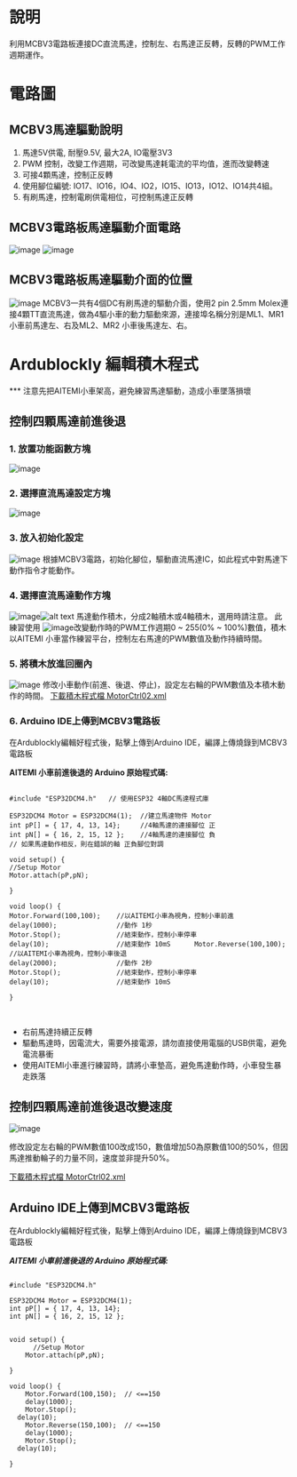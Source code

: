 # 說明

 利用MCBV3電路板連接DC直流馬達，控制左、右馬達正反轉，反轉的PWM工作週期運作。
# 電路圖

## MCBV3馬達驅動說明

1. 馬達5V供電, 耐壓9.5V, 最大2A, IO電壓3V3
2. PWM 控制，改變工作週期，可改變馬達耗電流的平均值，進而改變轉速
3. 可接4顆馬達，控制正反轉
4. 使用腳位編號: IO17、IO16，IO4、IO2，IO15、IO13，IO12、IO14共4組。
5. 有刷馬達，控制電刷供電相位，可控制馬達正反轉

## MCBV3電路板馬達驅動介面電路

![image](images/motor1A.png)
![image](images/motor1.png)

## MCBV3電路板馬達驅動介面的位置

![image](images/motor0.png)
MCBV3一共有4個DC有刷馬達的驅動介面，使用2 pin 2.5mm Molex連接4顆TT直流馬達，做為4驅小車的動力驅動來源，連接埠名稱分別是ML1、MR1 小車前馬達左、右及ML2、MR2 小車後馬達左、右。

# Ardublockly 編輯積木程式

*** 注意先把AITEMI小車架高，避免練習馬達驅動，造成小車墜落損壞

## 控制四顆馬達前進後退

### 1. 放置功能函數方塊

![image](images/motor3.png)

### 2. 選擇直流馬達設定方塊

![image](images/motor4.png)

### 3. 放入初始化設定

![image](images/motor5.png)
根據MCBV3電路，初始化腳位，驅動直流馬達IC，如此程式中對馬達下動作指令才能動作。

### 4. 選擇直流馬達動作方塊

![image](images/motor8_1.png)![alt text](image.png)
馬達動作積木，分成2軸積木或4軸積木，選用時請注意。
此練習使用 ![image](images/m8_2.png)改變動作時的PWM工作週期0 ~ 255(0% ~ 100%)數值，積木以AITEMI 小車當作練習平台，控制左右馬達的PWM數值及動作持續時間。

### 5. 將積木放進回圈內

![image](images/motor8.png)
修改小車動作(前進、後退、停止)，設定左右輪的PWM數值及本積木動作的時間。
<a href="MotorCtrl02.xml">下載積木程式檔 MotorCtrl02.xml</a>

### 6. Arduino IDE上傳到MCBV3電路板

在Ardublockly編輯好程式後，點擊上傳到Arduino IDE，編譯上傳燒錄到MCBV3電路板

**AITEMI 小車前進後退的 Arduino 原始程式碼:**
<pre><code>
#include "ESP32DCM4.h"   // 使用ESP32 4軸DC馬達程式庫

ESP32DCM4 Motor = ESP32DCM4(1);  //建立馬達物件 Motor
int pP[] = { 17, 4, 13, 14};     //4軸馬達的連接腳位 正
int pN[] = { 16, 2, 15, 12 };    //4軸馬達的連接腳位 負
// 如果馬達動作相反，則在錯誤的軸 正負腳位對調

void setup() {
//Setup Motor
Motor.attach(pP,pN);

}

void loop() {
Motor.Forward(100,100);    //以AITEMI小車為視角，控制小車前進
delay(1000);               //動作 1秒
Motor.Stop();              //結束動作，控制小車停車
delay(10);                 //結束動作 10mS  	Motor.Reverse(100,100);    //以AITEMI小車為視角，控制小車後退
delay(2000);               //動作 2秒
Motor.Stop();              //結束動作，控制小車停車
delay(10);                 //結束動作 10mS

}

</code>
</pre>

* 右前馬達持續正反轉
* 驅動馬達時，因電流大，需要外接電源，請勿直接使用電腦的USB供電，避免電流暴衝
* 使用AITEMI小車進行練習時，請將小車墊高，避免馬達動作時，小車發生暴走跌落

## 控制四顆馬達前進後退改變速度
![image](images/motor82.png) 

修改設定左右輪的PWM數值100改成150，數值增加50為原數值100的50%，但因馬達推動輪子的力量不同，速度並非提升50%。

<a href="MotorCtrl02A.xml">下載積木程式檔 MotorCtrl02.xml</a>

## Arduino IDE上傳到MCBV3電路板

在Ardublockly編輯好程式後，點擊上傳到Arduino IDE，編譯上傳燒錄到MCBV3電路板

***AITEMI 小車前進後退的 Arduino 原始程式碼:***
<pre><code>
#include "ESP32DCM4.h"

ESP32DCM4 Motor = ESP32DCM4(1);
int pP[] = { 17, 4, 13, 14};
int pN[] = { 16, 2, 15, 12 };


void setup() {
      //Setup Motor
    Motor.attach(pP,pN);

}

void loop() {
  	Motor.Forward(100,150);  // <==150
  	delay(1000);
  	Motor.Stop();
  delay(10);
  	Motor.Reverse(150,100);  // <==150
  	delay(1000);
  	Motor.Stop();
  delay(10);

}

</code>
</pre>
